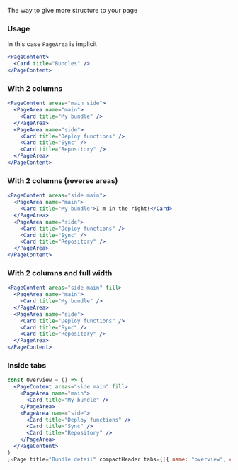 The way to give more structure to your page

### Usage

In this case `PageArea` is implicit

```jsx
<PageContent>
  <Card title="Bundles" />
</PageContent>
```

### With 2 columns

```jsx
<PageContent areas="main side">
  <PageArea name="main">
    <Card title="My bundle" />
  </PageArea>
  <PageArea name="side">
    <Card title="Deploy functions" />
    <Card title="Sync" />
    <Card title="Repository" />
  </PageArea>
</PageContent>
```

### With 2 columns (reverse areas)

```jsx
<PageContent areas="side main">
  <PageArea name="main">
    <Card title="My bundle">I'm in the right!</Card>
  </PageArea>
  <PageArea name="side">
    <Card title="Deploy functions" />
    <Card title="Sync" />
    <Card title="Repository" />
  </PageArea>
</PageContent>
```

### With 2 columns and full width

```jsx
<PageContent areas="side main" fill>
  <PageArea name="main">
    <Card title="My bundle" />
  </PageArea>
  <PageArea name="side">
    <Card title="Deploy functions" />
    <Card title="Sync" />
    <Card title="Repository" />
  </PageArea>
</PageContent>
```

### Inside tabs

```jsx
const Overview = () => (
  <PageContent areas="side main" fill>
    <PageArea name="main">
      <Card title="My bundle" />
    </PageArea>
    <PageArea name="side">
      <Card title="Deploy functions" />
      <Card title="Sync" />
      <Card title="Repository" />
    </PageArea>
  </PageContent>
)
;<Page title="Bundle detail" compactHeader tabs={[{ name: "overview", component: Overview }]} />
```
